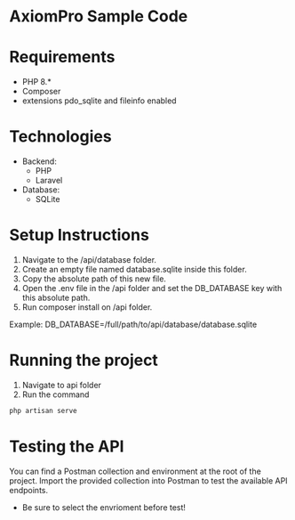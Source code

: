 # AxiomPro Sample Code

# Requirements

- PHP 8.*
- Composer
- extensions pdo_sqlite and fileinfo enabled

# Technologies

- Backend:
  - PHP 
  - Laravel
- Database:
  - SQLite

# Setup Instructions

1. Navigate to the /api/database folder.
2. Create an empty file named database.sqlite inside this folder.
3. Copy the absolute path of this new file.
4. Open the .env file in the /api folder and set the DB_DATABASE key with this absolute path.
5. Run composer install on /api folder.

Example:
DB_DATABASE=/full/path/to/api/database/database.sqlite

# Running the project

1. Navigate to api folder
2. Run the command 
  ```cmd 
  php artisan serve
  ```

# Testing the API

You can find a Postman collection and environment at the root of the project.
Import the provided collection into Postman to test the available API endpoints.
- Be sure to select the envrioment before test!
